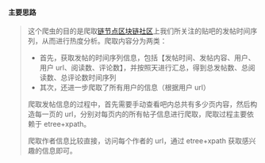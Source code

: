 #### 主要思路

> 这个爬虫的目的是爬取[链节点区块链社区](https://www.chainnode.com/forum/1)上我们所关注的贴吧的发帖时间序列，从而进行热度分析。爬取内容分为两类：
>
> * 首先，获取发帖的时间序列信息，包括【发帖时间、发帖内容、用户、用户 url、阅读数、评论数】，并按照天进行汇总，得到总发帖数、总阅读数、总评论数时间序列
> * 其次，还进一步爬取了所有用户的信息（根据用户 url）
>
> 爬取发帖信息的过程中，首先需要手动查看吧内总共有多少页内容，然后构造每一页的 url，分别对每页内的所有帖子信息进行爬取，爬取过程主要依赖于 etree+xpath。
>
> 爬取作者信息比较直接，访问每个作者的 url，通过 etree+xpath 获取感兴趣的信息即可。
>
> 
